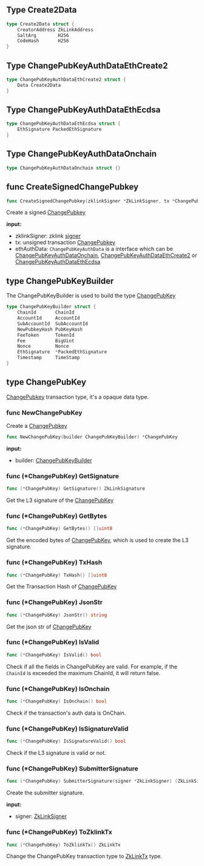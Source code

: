 ## Type Create2Data

```go
type Create2Data struct {
	CreatorAddress ZkLinkAddress
	SaltArg        H256
	CodeHash       H256
}
```

## Type ChangePubKeyAuthDataEthCreate2

```go
type ChangePubKeyAuthDataEthCreate2 struct {
	Data Create2Data
}
```

## Type ChangePubKeyAuthDataEthEcdsa

```go
type ChangePubKeyAuthDataEthEcdsa struct {
	EthSignature PackedEthSignature
}
```

## Type ChangePubKeyAuthDataOnchain

```go
type ChangePubKeyAuthDataOnchain struct {}
```

## func CreateSignedChangePubkey

```go
func CreateSignedChangePubkey(zklinkSigner *ZkLinkSigner, tx *ChangePubKey, ethAuthData ChangePubKeyAuthData) (*ChangePubKey, error)
```
Create a signed [ChangePubkey](../../api-and-sdk/data-types/transaction/change_pubkey.md)

**input:**
* zklinkSigner: zklink [signer](#type-zklinksigner)
* tx: unsigned transaction [ChangePubkey](../../api-and-sdk/data-types/transaction/change_pubkey.md)
* ethAuthData: `ChangePubKeyAuthData` is a interface which can be [ChangePubKeyAuthDataOnchain](#ChangePubKeyAuthDataOnchain), [ChangePubKeyAuthDataEthCreate2](#ChangePubKeyAuthDataEthCreate2) or [ChangePubKeyAuthDataEthEcdsa](#ChangePubKeyAuthDataEthEcdsa)

## type ChangePubKeyBuilder
The ChangePubKeyBuilder is used to build the type [ChangePubKey](#ChangePubKey)
```go
type ChangePubKeyBuilder struct {
	ChainId       ChainId
	AccountId     AccountId
	SubAccountId  SubAccountId
	NewPubkeyHash PubKeyHash
	FeeToken      TokenId
	Fee           BigUint
	Nonce         Nonce
	EthSignature  *PackedEthSignature
	Timestamp     TimeStamp
}
```

## type ChangePubKey
[ChangePubkey](../../../api-and-sdk/data-types/transaction/change_pubkey.md) transaction type, it's a opaque data type.

### func NewChangePubKey
Create a [ChangePubkey](#type-changepubkey)

```go
func NewChangePubKey(builder ChangePubKeyBuilder) *ChangePubKey
```

**input:**
* builder: [ChangePubKeyBuilder](#type-changepubkeybuilder)

### func (*ChangePubKey) GetSignature

```go
func (*ChangePubKey) GetSignature() ZkLinkSignature
```

Get the L3 signature of the [ChangePubKey](#type-changepubkey)

### func (*ChangePubKey) GetBytes

```go
func (*ChangePubKey) GetBytes() []uint8
```

Get the encoded bytes of [ChangePubKey](#type-changepubkey), which is used to create the L3 signature.

### func (*ChangePubKey) TxHash

```go
func (*ChangePubKey) TxHash() []uint8
```

Get the Transaction Hash of [ChangePubKey](#type-changepubkey)


### func (*ChangePubKey) JsonStr

```go
func (*ChangePubKey) JsonStr() string
```

Get the json str of [ChangePubKey](#type-changepubkey)

### func (*ChangePubKey) IsValid

```go
func (*ChangePubKey) IsValid() bool
```

Check if all the fields in ChangePubKey are valid. For example, if the `ChainId` is exceeded the maximum ChainId, it will return false.

### func (*ChangePubKey) IsOnchain

```go
func (*ChangePubKey) IsOnchain() bool
```

Check if the transaction's auth data is OnChain.


### func (*ChangePubKey) IsSignatureValid

```go
func (*ChangePubKey) IsSignatureValid() bool
```

Check if the L3 signature is valid or not.

### func (*ChangePubKey) SubmitterSignature

```go
func (*ChangePubKey) SubmitterSignature(signer *ZkLinkSigner) (ZkLinkSignature, error) {
```
Create the submitter signature.

**input:**
* signer: [ZkLinkSigner](../signer.md#type-zklinksigner)

### func (*ChangePubKey) ToZklinkTx

```go
func (*ChangePubKey) ToZklinkTx() ZkLinkTx
```

Change the ChangePubKey transaction type to [ZkLinkTx](../basic_types.md#zklinktx) type.

### 
